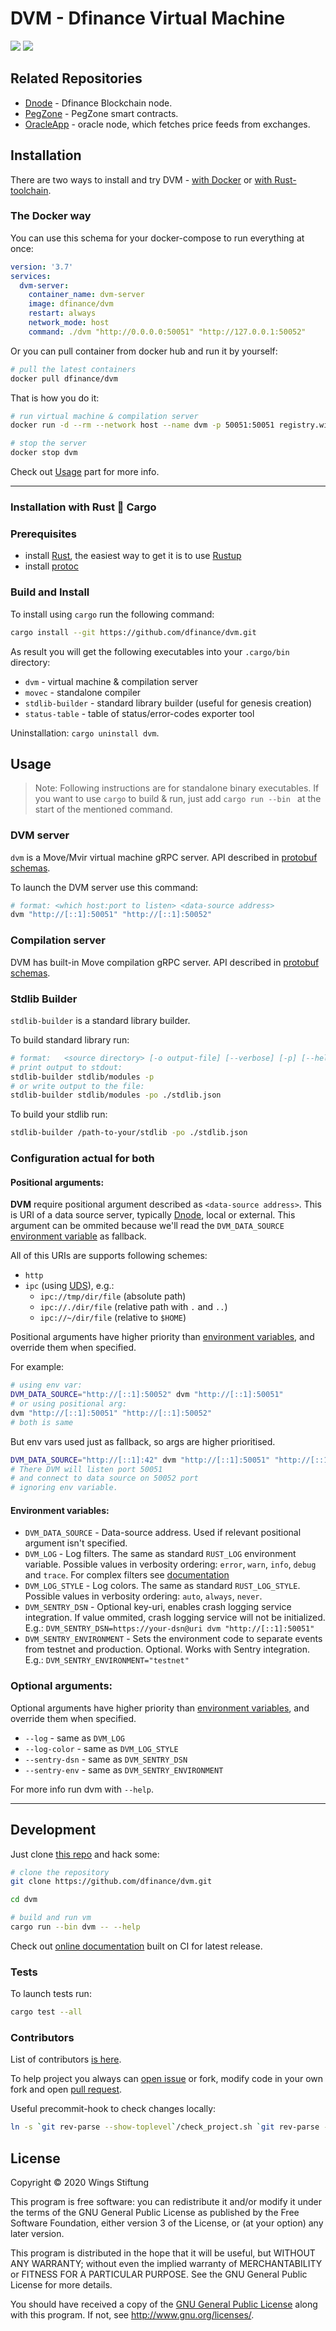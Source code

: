 # DVM - Dfinance Virtual Machine

![](https://github.com/dfinance/dvm/workflows/Tests/badge.svg)
![](https://github.com/dfinance/dvm/workflows/Audit/badge.svg)


<!-- TODO: short description -->


<!-- ## Overview -->
<!-- TODO: describe project structure, architecture principles, etc.. -->


## Related Repositories

- [Dnode][] - Dfinance Blockchain node.
- [PegZone][] - PegZone smart contracts.
- [OracleApp][] - oracle node, which fetches price feeds from exchanges.

[Dnode]: https://github.com/dfinance/dnode
[PegZone]: https://github.com/dfinance/eth-peg-zone
[OracleApp]: https://github.com/dfinance/oracle-app


<!-- ## Documentation -->
<!-- - [Usage](https://docs.dfinance.co/move_vm) read how use DVM with Dnode -->


## Installation

There are two ways to install and try DVM - [with Docker](#the-docker-way) or [with Rust-toolchain](#installation-with-rust--cargo).


### The Docker way

You can use this schema for your docker-compose to run everything at once:

```yaml
version: '3.7'
services:
  dvm-server:
    container_name: dvm-server
    image: dfinance/dvm
    restart: always
    network_mode: host
    command: ./dvm "http://0.0.0.0:50051" "http://127.0.0.1:50052"
```

Or you can pull container from docker hub and run it by yourself:

```bash
# pull the latest containers
docker pull dfinance/dvm
```

That is how you do it:

```bash
# run virtual machine & compilation server
docker run -d --rm --network host --name dvm -p 50051:50051 registry.wings.toys/dfinance/dvm:master ./dvm "http://0.0.0.0:50051" "http://127.0.0.1:50052"
```

```bash
# stop the server
docker stop dvm
```

Check out [Usage](#Usage) part for more info.

- - - - - - - - - -


### Installation with Rust 🦀 Cargo

<!-- TODO: type here something -->


### Prerequisites

- install [Rust][], the easiest way to get it is to use [Rustup][]
- install [protoc][]

[Rust]: https://www.rust-lang.org
[Rustup]: https://rustup.rs
[protoc]: https://github.com/protocolbuffers/protobuf/releases


### Build and Install

To install using `cargo` run the following command:

```bash
cargo install --git https://github.com/dfinance/dvm.git
```

As result you will get the following executables into your `.cargo/bin` directory:

- `dvm` - virtual machine & compilation server
- `movec` - standalone compiler
- `stdlib-builder` - standard library builder (useful for genesis creation)
- `status-table` - table of status/error-codes exporter tool

Uninstallation: `cargo uninstall dvm`.


## Usage

> Note: Following instructions are for standalone binary executables. If you want to use `cargo` to build & run, just add `cargo run --bin ` at the start of the mentioned command.


### DVM server

`dvm` is a Move/Mvir virtual machine gRPC server.
API described in [protobuf schemas][].

To launch the DVM server use this command:

```bash
# format: <which host:port to listen> <data-source address>
dvm "http://[::1]:50051" "http://[::1]:50052"
```


### Compilation server

DVM has built-in Move compilation gRPC server.
API described in [protobuf schemas][].


[protobuf schemas]: https://github.com/dfinance/dvm-proto/tree/master/protos


### Stdlib Builder

`stdlib-builder` is a standard library builder.

To build standard library run:

```bash
# format:   <source directory> [-o output-file] [--verbose] [-p] [--help]`
# print output to stdout:
stdlib-builder stdlib/modules -p
# or write output to the file:
stdlib-builder stdlib/modules -po ./stdlib.json
```

To build your stdlib run:

```bash
stdlib-builder /path-to-your/stdlib -po ./stdlib.json
```


### Configuration actual for both

#### Positional arguments:

__DVM__ require positional argument described as `<data-source address>`.
This is URI of a data source server, typically [Dnode][], local or external.
This argument can be ommited because we'll read the `DVM_DATA_SOURCE` [environment variable][environment variables] as fallback.

All of this URIs are supports following schemes:

- `http`
- `ipc` (using [UDS][]), e.g.:
    - `ipc://tmp/dir/file` (absolute path)
    - `ipc://./dir/file` (relative path with `.` and `..`)
    - `ipc://~/dir/file` (relative to `$HOME`)

Positional arguments have higher priority than [environment variables][], and override them when specified.

For example:

```bash
# using env var:
DVM_DATA_SOURCE="http://[::1]:50052" dvm "http://[::1]:50051"
# or using positional arg:
dvm "http://[::1]:50051" "http://[::1]:50052"
# both is same
```

But env vars used just as fallback, so args are higher prioritised.
```bash
DVM_DATA_SOURCE="http://[::1]:42" dvm "http://[::1]:50051" "http://[::1]:50052"
# There DVM will listen port 50051
# and connect to data source on 50052 port
# ignoring env variable.
```

[Dnode]: https://github.com/dfinance/dnode
[UDS]: https://en.wikipedia.org/wiki/Unix_domain_socket


#### Environment variables:

- `DVM_DATA_SOURCE` - Data-source address.
  Used if relevant positional argument isn't specified.
- `DVM_LOG` - Log filters. The same as standard `RUST_LOG` environment variable.
  Possible values in verbosity ordering: `error`, `warn`, `info`, `debug` and `trace`.
  For complex filters see [documentation](https://docs.rs/env_logger/#filtering-results)
- `DVM_LOG_STYLE` - Log colors. The same as standard `RUST_LOG_STYLE`.
  Possible values in verbosity ordering: `auto`, `always`, `never`.
- `DVM_SENTRY_DSN` - Optional key-uri, enables crash logging service integration.
  If value ommited, crash logging service will not be initialized.
  E.g.: `DVM_SENTRY_DSN=https://your-dsn@uri dvm "http://[::1]:50051"`
- `DVM_SENTRY_ENVIRONMENT` - Sets the environment code to separate events from testnet and production.
  Optional. Works with Sentry integration.
  E.g.: `DVM_SENTRY_ENVIRONMENT="testnet"`


### Optional arguments:

Optional arguments have higher priority than [environment variables][], and override them when specified.

- `--log` - same as `DVM_LOG`
- `--log-color` - same as `DVM_LOG_STYLE`
- `--sentry-dsn` - same as `DVM_SENTRY_DSN`
- `--sentry-env` - same as `DVM_SENTRY_ENVIRONMENT`

[environment variables]: #environment-variables

For more info run dvm with `--help`.


- - - - - - - - - -


## Development

Just clone [this repo][] and hack some:

```bash
# clone the repository
git clone https://github.com/dfinance/dvm.git

cd dvm

# build and run vm
cargo run --bin dvm -- --help
```


<!-- TODO: guide for contributors should be here -->

Check out [online documentation][dvm.docs] built on CI for latest release.


[this repo]: https://github.com/dfinance/dvm
[dvm.docs]: https://dfinance.github.io/dvm/

### Tests

To launch tests run:

```bash
cargo test --all
```


### Contributors

List of contributors [is here](https://github.com/dfinance/dvm/graphs/contributors).

To help project you always can [open issue](https://github.com/dfinance/dvm/issues/new) or fork, modify code in your own fork and open [pull request](https://github.com/dfinance/dvm/pulls).


Useful precommit-hook to check changes locally:

```bash
ln -s `git rev-parse --show-toplevel`/check_project.sh `git rev-parse --absolute-git-dir`/hooks/pre-commit
```


## License

Copyright © 2020 Wings Stiftung

This program is free software: you can redistribute it and/or modify it under the terms of the GNU General Public License as published by the Free Software Foundation, either version 3 of the License, or (at your option) any later version.

This program is distributed in the hope that it will be useful, but WITHOUT ANY WARRANTY; without even the implied warranty of MERCHANTABILITY or FITNESS FOR A PARTICULAR PURPOSE. See the GNU General Public License for more details.

You should have received a copy of the [GNU General Public License](https://github.com/dfinance/dvm/blob/master/LICENSE) along with this program.  If not, see <http://www.gnu.org/licenses/>.
